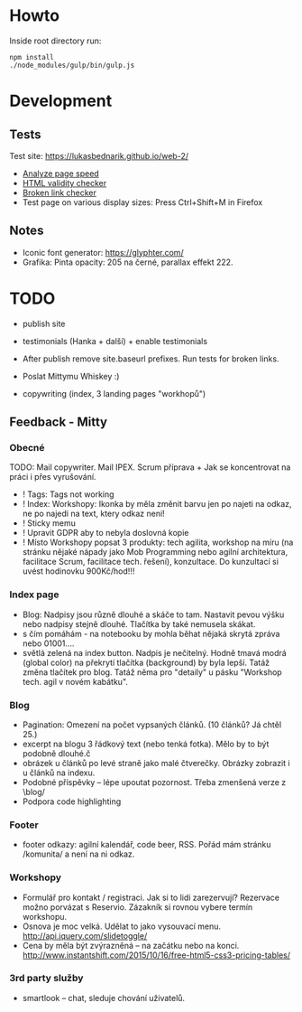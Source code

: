 # Howto

Inside root directory run:

```
npm install
./node_modules/gulp/bin/gulp.js
```

# Development

## Tests

Test site: https://lukasbednarik.github.io/web-2/

- [Analyze page speed](https://developers.google.com/speed/pagespeed/insights/)
- [HTML validity checker](https://validator.w3.org)
- [Broken link checker](https://www.drlinkcheck.com/)
- Test page on various display sizes: Press Ctrl+Shift+M in Firefox

## Notes

- Iconic font generator: https://glyphter.com/
- Grafika: Pinta opacity: 205 na černé, parallax effekt 222.

# TODO

- publish site
- testimonials (Hanka + další) + enable testimonials
- After publish remove site.baseurl prefixes. Run tests for broken links.

- Poslat Mittymu Whiskey :)
- copywriting (index, 3 landing pages "workhopů")

## Feedback - Mitty

### Obecné

TODO: Mail copywriter. Mail IPEX. Scrum příprava + Jak se koncentrovat na práci i přes vyrušování.

- ! Tags: Tags not working
- ! Index: Workshopy: Ikonka by měla změnit barvu jen po najeti na odkaz, ne po najedi na text, ktery odkaz neni!
- ! Sticky memu
- ! Upravit GDPR aby to nebyla doslovná kopie
- ! Místo Workshopy popsat 3 produkty: tech agilita, workshop na míru (na stránku nějaké nápady jako Mob Programming nebo agilní architektura, facilitace Scrum, facilitace tech. řešení), konzultace. Do kunzultací si uvést hodinovku 900Kč/hod!!!

### Index page

- Blog: Nadpisy jsou různě dlouhé a skáče to tam. Nastavit pevou výšku nebo nadpisy stejně dlouhé. Tlačítka by také nemusela skákat.
- s čím pomáhám - na notebooku by mohla běhat nějaká skrytá zpráva nebo 01001….
- světlá zelená na index button. Nadpis je nečitelný. Hodně tmavá modrá (global color) na překrytí tlačítka (background) by byla lepší. Tatáž změna tlačítek pro blog. Tatáž něma pro "detaily" u pásku "Workshop tech. agil v novém kabátku".

### Blog

- Pagination: Omezení na počet vypsaných článků. (10 článků? Já chtěl 25.)
- excerpt na blogu 3 řádkový text (nebo tenká fotka). Mělo by to být podobně dlouhé.č
- obrázek u článků po levé straně jako malé čtverečky. Obrázky zobrazit i u článků na indexu.
- Podobné příspěvky – lépe upoutat pozornost. Třeba zmenšená verze z \blog/
- Podpora code highlighting

### Footer

- footer odkazy: agilní kalendář, code beer, RSS. Pořád mám stránku /komunita/ a není na ni odkaz.

### Workshopy

- Formulář pro kontakt / registraci. Jak si to lidi zarezervují? Rezervace možno porvázat s Reservio. Zázakník si rovnou vybere termín workshopu.
- Osnova je moc velká. Udělat to jako vysouvací menu. http://api.jquery.com/slidetoggle/
- Cena by měla být zvýrazněná – na začátku nebo na konci. http://www.instantshift.com/2015/10/16/free-html5-css3-pricing-tables/

### 3rd party služby

- smartlook – chat, sleduje chování uživatelů.
